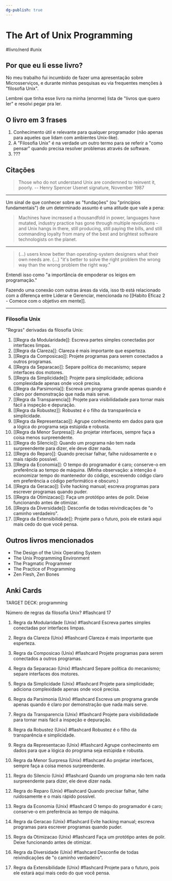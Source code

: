 ```yaml
---
dg-publish: true
---
```

# The Art of Unix Programming

#livro/nerd #unix

## Por que eu li esse livro?

No meu trabalho fui incumbido de fazer uma apresentação sobre Microsserviços, e durante minhas pesquisas eu via frequentes menções à "filosofia Unix".

Lembrei que tinha esse livro na minha (enorme) lista de "livros que quero ler" e resolvi pegar pra ler.

## O livro em 3 frases

1. Conhecimento útil e relevante para qualquer programador (não apenas para aqueles que lidam com ambientes Unix-like).
2. A "Filosofia Unix" é na verdade um outro termo para se referir a "como pensar" quando precisa resolver problemas através de software.
3. ???

## Citações

> Those who do not understand Unix are condemned to reinvent it, poorly.
-- Henry Spencer Usenet signature, November 1987

---

Um sinal de que conhecer sobre as "fundações" (ou "princípios fundamentais") de um determinado assunto é uma atitude que vale a pena:

> Machines have increased a thousandfold in power, languages have mutated, industry practice has gone through multiple revolutions - and Unix hangs in there, still producing, still paying the bills, and still commanding loyalty from many of the best and brightest software technologists on the planet.

---

> (...) users know better than operating-system designers what their own needs are.
> (...) "it's better to solve the right problem the wrong way than the wrong problem the right way."

Entendi isso como "a importância de empoderar os leigos em programação."

Fazendo uma conexão com outras áreas da vida, isso tb está relacionado com a diferença entre Liderar e Gerenciar, mencionada no [[Habito Eficaz 2 - Comece com o objetivo em mente]].

---

### Filosofia Unix

"Regras" derivadas da filosofia Unix:

1. [[Regra da Modularidade]]: Escreva partes simples conectadas por interfaces limpas.
2. [[Regra da Clareza]]: Clareza é mais importante que esperteza.
3. [[Regra da Composicao]]: Projete programas para serem conectados a outros programas.
4. [[Regra da Separacao]]: Separe política do mecanismo; separe interfaces dos motores.
5. [[Regra da Simplicidade]]: Projete para simplicidade; adiciona complexidade apenas onde você precisa.
6. [[Regra da Parsimonia]]: Escreva um programa grande apenas quando é claro por demonstração que nada mais serve.
7. [[Regra da Transparencia]]: Projete para visibilidadade para tornar mais fácil a inspeção e depuração.
8. [[Regra da Robustez]]: Robustez é o filho da transparência e simplicidade.
9. [[Regra da Representacao]]: Agrupe conhecimento em dados para que a lógica do programa seja estúpida e robusta.
10. [[Regra da Menor Surpresa]]: Ao projetar interfaces, sempre faça a coisa menos surpreendente.
11. [[Regra do Silencio]]: Quando um programa não tem nada surpreendente para dizer, ele deve dizer nada.
12. [[Regra do Reparo]]: Quando precisar falhar, falhe ruidosamente e o mais rápido possível.
13. [[Regra da Economia]]: O tempo do programador é caro; conserve-o em preferência ao tempo de máquina. (Minha observação: a intenção é economizar tempo do mantenedor do código, escrevendo código claro em preferência a código performático e obscuro.)
14. [[Regra da Geracao]]: Evite hacking manual; escreva programas para escrever programas quando puder.
15. [[Regra da Otimizacao]]: Faça um protótipo antes de polir. Deixe funcionando antes de otimizar.
16. [[Regra da Diversidade]]: Desconfie de todas reivindicações de "o caminho verdadeiro".
17. [[Regra da Extensibilidade]]: Projete para o futuro, pois ele estará aqui mais cedo do que você pensa.


## Outros livros mencionados

- The Design of the Unix Operating System
- The Unix Programming Environment
- The Pragmatic Programmer
- The Practice of Programming
- Zen Flesh, Zen Bones


## Anki Cards

TARGET DECK: programming

Número de regras da filosofia Unix? #flashcard 
17
<!--ID: 1627938988782-->


1. Regra da Modularidade (Unix) #flashcard 
Escreva partes simples conectadas por interfaces limpas.
<!--ID: 1627938988787-->


2. Regra da Clareza (Unix) #flashcard 
Clareza é mais importante que esperteza.
<!--ID: 1627938988791-->


3. Regra da Composicao (Unix) #flashcard 
Projete programas para serem conectados a outros programas.
<!--ID: 1627938988795-->


4. Regra da Separacao (Unix) #flashcard 
Separe política do mecanismo; separe interfaces dos motores.
<!--ID: 1627938988799-->


5. Regra da Simplicidade (Unix) #flashcard 
Projete para simplicidade; adiciona complexidade apenas onde você precisa.
<!--ID: 1627938988803-->


6. Regra da Parsimonia (Unix) #flashcard 
Escreva um programa grande apenas quando é claro por demonstração que nada mais serve.
<!--ID: 1627938988807-->


7. Regra da Transparencia (Unix) #flashcard 
Projete para visibilidadade para tornar mais fácil a inspeção e depuração.
<!--ID: 1627938988811-->


8. Regra da Robustez (Unix) #flashcard 
Robustez é o filho da transparência e simplicidade.
<!--ID: 1627938988815-->


9. Regra da Representacao (Unix) #flashcard 
Agrupe conhecimento em dados para que a lógica do programa seja estúpida e robusta.
<!--ID: 1627938988819-->


10. Regra da Menor Surpresa (Unix) #flashcard 
Ao projetar interfaces, sempre faça a coisa menos surpreendente.
<!--ID: 1627938988823-->


11. Regra do Silencio (Unix) #flashcard 
Quando um programa não tem nada surpreendente para dizer, ele deve dizer nada.
<!--ID: 1627938988827-->


12. Regra do Reparo (Unix) #flashcard 
Quando precisar falhar, falhe ruidosamente e o mais rápido possível.
<!--ID: 1627938988831-->


13. Regra da Economia (Unix) #flashcard 
O tempo do programador é caro; conserve-o em preferência ao tempo de máquina.
<!--ID: 1627938988835-->


14. Regra da Geracao (Unix) #flashcard 
Evite hacking manual; escreva programas para escrever programas quando puder.
<!--ID: 1627938988839-->


15. Regra da Otimizacao (Unix) #flashcard 
Faça um protótipo antes de polir. Deixe funcionando antes de otimizar.
<!--ID: 1627938988844-->


16. Regra da Diversidade (Unix) #flashcard 
Desconfie de todas reivindicações de "o caminho verdadeiro".
<!--ID: 1627938988848-->


17. Regra da Extensibilidade (Unix) #flashcard 
Projete para o futuro, pois ele estará aqui mais cedo do que você pensa.
<!--ID: 1627938988852-->


